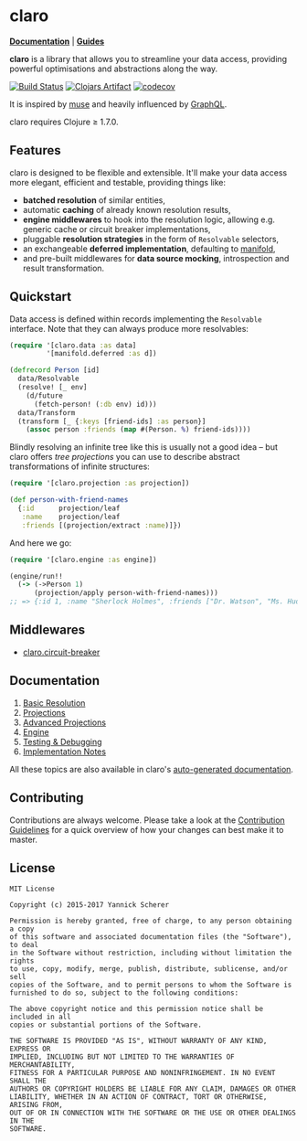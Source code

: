 # claro

__[Documentation](http://xsc.github.io/claro/)__ | __[Guides](doc)__

__claro__ is a library that allows you to streamline your data access, providing
powerful optimisations and abstractions along the way.

[![Build Status](https://travis-ci.org/xsc/claro.svg?branch=master)](https://travis-ci.org/xsc/claro)
[![Clojars Artifact](https://img.shields.io/clojars/v/claro.svg)](https://clojars.org/claro)
[![codecov](https://codecov.io/gh/xsc/claro/branch/master/graph/badge.svg)](https://codecov.io/gh/xsc/claro)

It is inspired by [muse][muse] and heavily influenced by [GraphQL][graphql].

claro requires Clojure ≥ 1.7.0.

[muse]: https://github.com/kachayev/muse
[graphql]: http://graphql.org/

## Features

claro is designed to be flexible and extensible. It'll make your data access
more elegant, efficient and testable, providing things like:

- __batched resolution__ of similar entities,
- automatic __caching__ of already known resolution results,
- __engine middlewares__ to hook into the resolution logic, allowing e.g.
  generic cache or circuit breaker implementations,
- pluggable __resolution strategies__ in the form of `Resolvable` selectors,
- an exchangeable __deferred implementation__, defaulting to
  [manifold][manifold],
- and pre-built middlewares for __data source mocking__, introspection and
  result transformation.

[manifold]: https://github.com/ztellman/manifold

## Quickstart

Data access is defined within records implementing the `Resolvable` interface.
Note that they can always produce more resolvables:

```clojure
(require '[claro.data :as data]
         '[manifold.deferred :as d])

(defrecord Person [id]
  data/Resolvable
  (resolve! [_ env]
    (d/future
      (fetch-person! (:db env) id)))
  data/Transform
  (transform [_ {:keys [friend-ids] :as person}]
    (assoc person :friends (map #(Person. %) friend-ids))))
```

Blindly resolving an infinite tree like this is usually not a good idea – but
claro offers _tree projections_ you can use to describe abstract transformations
of infinite structures:

```clojure
(require '[claro.projection :as projection])

(def person-with-friend-names
  {:id      projection/leaf
   :name    projection/leaf
   :friends [(projection/extract :name)]})
```

And here we go:

```clojure
(require '[claro.engine :as engine])

(engine/run!!
  (-> (->Person 1)
      (projection/apply person-with-friend-names)))
;; => {:id 1, :name "Sherlock Holmes", :friends ["Dr. Watson", "Ms. Hudson"]}
```

## Middlewares

- [claro.circuit-breaker](https://github.com/xsc/claro.circuit-breaker)

## Documentation

1. [Basic Resolution](doc/00-basics.md)
2. [Projections](doc/01-projection.md)
3. [Advanced Projections](doc/02-advanced-projection.md)
4. [Engine](doc/03-engine.md)
5. [Testing & Debugging](doc/04-testing-and-debugging.md)
6. [Implementation Notes](doc/99-notes.md)

All these topics are also available in claro's [auto-generated
documentation][codox].

[codox]: http://xsc.github.io/claro/

## Contributing

Contributions are always welcome. Please take a look at the [Contribution
Guidelines](CONTRIBUTING.md) for a quick overview of how your changes can best
make it to master.

## License

```
MIT License

Copyright (c) 2015-2017 Yannick Scherer

Permission is hereby granted, free of charge, to any person obtaining a copy
of this software and associated documentation files (the "Software"), to deal
in the Software without restriction, including without limitation the rights
to use, copy, modify, merge, publish, distribute, sublicense, and/or sell
copies of the Software, and to permit persons to whom the Software is
furnished to do so, subject to the following conditions:

The above copyright notice and this permission notice shall be included in all
copies or substantial portions of the Software.

THE SOFTWARE IS PROVIDED "AS IS", WITHOUT WARRANTY OF ANY KIND, EXPRESS OR
IMPLIED, INCLUDING BUT NOT LIMITED TO THE WARRANTIES OF MERCHANTABILITY,
FITNESS FOR A PARTICULAR PURPOSE AND NONINFRINGEMENT. IN NO EVENT SHALL THE
AUTHORS OR COPYRIGHT HOLDERS BE LIABLE FOR ANY CLAIM, DAMAGES OR OTHER
LIABILITY, WHETHER IN AN ACTION OF CONTRACT, TORT OR OTHERWISE, ARISING FROM,
OUT OF OR IN CONNECTION WITH THE SOFTWARE OR THE USE OR OTHER DEALINGS IN THE
SOFTWARE.
```
